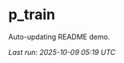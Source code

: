 # p_train

Auto-updating README demo.

<!--START_SECTION:status-->
_Last run: 2025-10-09 05:19 UTC_
<!--END_SECTION:status-->












































































































































































































































































































































































































































































































































































































































































































































































































































































































































































































































































































































































